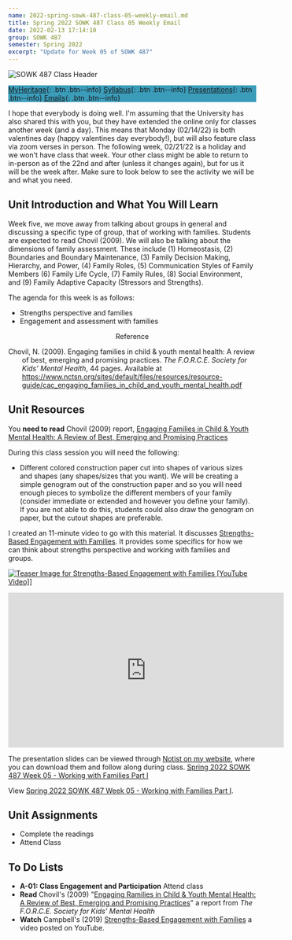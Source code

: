 ```yaml
---
name: 2022-spring-sowk-487-class-05-weekly-email.md
title: Spring 2022 SOWK 487 Class 05 Weekly Email
date: 2022-02-13 17:14:10
group: SOWK 487
semester: Spring 2022
excerpt: "Update for Week 05 of SOWK 487"
---
```


![SOWK 487 Class Header](https://jacobrcampbell.com/assets/media/2020-class-header-sowk-theories-of-practice-ii.png)

<div style="background-color: #3b9cba; width: 100%;" markdown="1">

[MyHeritage](https://myheritage.heritage.edu/ICS/Academics/SOWK/SOWK_487W/2122_SP-SOWK_487W-2/){: .btn .btn--info}
[Syllabus](https://jacobrcampbell.com/assets/media/2022-spring-sowk-487-syllabus.pdf){: .btn .btn--info}
[Presentations](https://presentations.jacobrcampbell.com){: .btn .btn--info}
[Emails](https://jacobrcampbell.com/communications/){: .btn .btn--info}

</div>

I hope that everybody is doing well. I'm assuming that the University has also shared this with you, but they have extended the online only for classes another week (and a day). This means that Monday (02/14/22) is both valentines day (happy valentines day everybody!), but will also feature class via zoom verses in person. The following week, 02/21/22 is a holiday and we won't have class that week. Your other class might be able to return to in-person as of the 22nd and after (unless it changes again), but for us it will be the week after. Make sure to look below to see the activity we will be and what you need.


## Unit Introduction and What You Will Learn

Week five, we move away from talking about groups in general and discussing a specific type of group, that of working with families. Students are expected to read Chovil (2009). We will also be talking about the dimensions of family assessment. These include (1) Homeostasis, (2) Boundaries and Boundary Maintenance, (3) Family Decision Making, Hierarchy, and Power, (4) Family Roles, (5) Communication Styles of Family Members (6) Family Life Cycle, (7) Family Rules, (8) Social Environment, and (9) Family Adaptive Capacity (Stressors and Strengths).

The agenda for this week is as follows:

- Strengths perspective and families
- Engagement and assessment with families

<div style="text-align: center" markdown="1">
Reference
</div>
<div style="margin: 0 0 0 2em; text-indent: -2em;" markdown="1">

Chovil, N. (2009). Engaging families in child & youth mental health: A review of best, emerging and promising practices. _The F.O.R.C.E. Society for Kids’ Mental Health_, 44 pages. Available at <https://www.nctsn.org/sites/default/files/resources/resource-guide/cac_engaging_families_in_child_and_youth_mental_health.pdf>
</div>

## Unit Resources

You **need to read** Chovil (2009) report, [Engaging Families in Child & Youth Mental Health: A Review of Best, Emerging and Promising Practices](https://www.nctsn.org/sites/default/files/resources/resource-guide/cac_engaging_families_in_child_and_youth_mental_health.pdf)

During this class session you will need the following:

- Different colored construction paper cut into shapes of various sizes and shapes (any shapes/sizes that you want). We will be creating a simple genogram out of the construction paper and so you will need enough pieces to symbolize the different members of your family (consider immediate or extended and however you define your family). If you are not able to do this, students could also draw the genogram on paper, but the cutout shapes are preferable.

I created an 11-minute video to go with this material. It discusses [Strengths-Based Engagement with Families](https://jacobrcampbell.com/blog/2020/03/strengths-based-engagement-with-families-youtube-video/). It provides some specifics for how we can think about strengths perspective and working with families and groups. 

<a href="https://jacobrcampbell.com/blog/2020/03/strengths-based-engagement-with-families-youtube-video/"><img src="https://jacobrcampbell.com/assets/media/strengths-based-engagement-with-families-youtube-video-500x300.png" alt="Teaser Image for Strengths-Based Engagement with Families [YouTube Video]]"></a>

<iframe width="560" height="315" src="https://www.youtube.com/embed/_wvlE97hd1o" frameborder="0" allow="accelerometer; autoplay; clipboard-write; encrypted-media; gyroscope; picture-in-picture" allowfullscreen></iframe>

The presentation slides can be viewed through [Notist on my website](https://presentations.jacobrcampbell.com), where you can download them and follow along during class. [Spring 2022 SOWK 487 Week 05 - Working with Families Part I](https://presentations.jacobrcampbell.com/Yfis3P)

<p data-notist="campjacob/Yfis3P">View <a href="https://presentations.jacobrcampbell.com/Yfis3P">Spring 2022 SOWK 487 Week 05 - Working with Families Part I</a>.</p><script async src="https://on.notist.cloud/embed/002.js"></script>

## Unit Assignments

- Complete the readings
- Attend Class

## To Do Lists

- **A-01: Class Engagement and Participation** Attend class
- **Read** Chovil's (2009) "[Engaging Ramilies in Child & Youth Mental Health: A Review of Best, Emerging and Promising Practices](https://www.nctsn.org/sites/default/files/resources/resource-guide/cac_engaging_families_in_child_and_youth_mental_health.pdf)" a report from _The F.O.R.C.E. Society for Kids’ Mental Health_
- **Watch** Campbell's (2019) [Strengths-Based Engagement with Families](https://jacobrcampbell.com/blog/2020/03/strengths-based-engagement-with-families-youtube-video/) a video posted on YouTube.